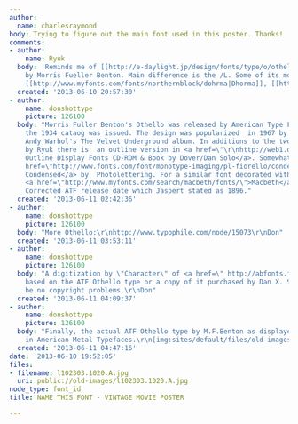 ```yaml
---
author:
  name: charlesraymond
body: Trying to figure out the main font used in this poster. Thanks!
comments:
- author:
    name: Ryuk
  body: 'Reminds me of [[http://e-daylight.jp/design/fonts/type/o/othello.html|Othello]]
    by Morris Fueller Benton. Main difference is the /L. Some of its modern interpretation:
    [[http://www.myfonts.com/fonts/northernblock/dohrma|Dhorma]], [[http://www.myfonts.com/fonts/reserves/velvet|Velvet]]'
  created: '2013-06-10 20:57:30'
- author:
    name: donshottype
    picture: 126100
  body: "Morris Fuller Benton's Othello was released by American Type Founders after
    the 1934 cataog was issued. The design was popularized  in 1967 by the cover of
    Andy Warhol's The Velvet Underground album. In additions to the two versions mentioned
    by Ryuk there is  an outline version in <a href=\"\r\nhttp://web1.doverpublications.com/cgi-bin/toc.pl/0486995038\">24
    Outline Display Fonts CD-ROM & Book by Dover/Dan Solo</a>. Somewhat similar <a
    href=\"http://www.fonts.com/font/monotype-imaging/pl-fiorello/condensed\">PL Fiorello
    Condensed</a> by  Photolettering. For a similar font decorated with spikes see
    <a href=\"http://www.myfonts.com/search/macbeth/fonts/\">Macbeth</a>.\r\nDon\r\nEDIT:
    Corrected ATF release date which Jaspert stated as 1896."
  created: '2013-06-11 02:42:36'
- author:
    name: donshottype
    picture: 126100
  body: "More Othello:\r\nhttp://www.typophile.com/node/15073\r\nDon"
  created: '2013-06-11 03:53:11'
- author:
    name: donshottype
    picture: 126100
  body: "A digitization by \"Character\" of <a href=\" http://abfonts.freehostia.com/othelo-solid.htm/\">OthelloSolid</a>
    based on the ATF Othello type or a copy of it purchased by Dan X. Solo. Should
    be no copyright problems.\r\nDon"
  created: '2013-06-11 04:09:37'
- author:
    name: donshottype
    picture: 126100
  body: "Finally, the actual ATF Othello type by M.F.Benton as displayed by McGrew
    in American Metal Typefaces.\r\n[img:sites/default/files/old-images/OthelloMcGrew_3572.jpg]\r\nDon"
  created: '2013-06-11 04:47:16'
date: '2013-06-10 19:52:05'
files:
- filename: l102303.1020.A.jpg
  uri: public://old-images/l102303.1020.A.jpg
node_type: font_id
title: NAME THIS FONT - VINTAGE MOVIE POSTER

---
```

